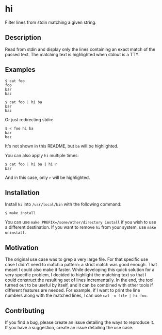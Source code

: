 # hi

Filter lines from stdin matching a given string.

Description
-----------

Read from stdin and display only the lines containing an exact match
of the passed text. The matching text is highlighted when stdout
is a TTY.

Examples
--------

```console
$ cat foo
foo
bar
baz
```

```console
$ cat foo | hi ba
bar
baz
```

Or just redirecting stdin:

```console
$ < foo hi ba
bar
baz
```

It's not shown in this README, but `ba` will be highlighted.

You can also apply `hi` multiple times:

```console
$ cat foo | hi ba | hi r
bar
```

And in this case, only `r` will be highlighted.

Installation
------------

Install `hi` into `/usr/local/bin` with the following command:

```console
$ make install
```

You can use `make PREFIX=/some/other/directory install` if you wish
to use a different destination. If you want to remove `hi` from
your system, use `make uninstall`.

Motivation
----------

The original use case was to grep a very large file. For that
specific use case I didn't need to match a pattern: a strict match
was good enough. That meant I could also make it faster. While
developing this quick solution for a very specific problem, I decided
to highlight the matching text so that I could construct the resulting
set of lines incrementally. In the end, the tool turned out to be
useful by itself, and it can be combined with other tools if different
features are needed. For example, if I want to print the line numbers
along with the matched lines, I can use `cat -n file | hi foo`.

Contributing
------------

If you find a bug, please create an issue detailing the ways to
reproduce it. If you have a suggestion, create an issue detailing
the use case.
